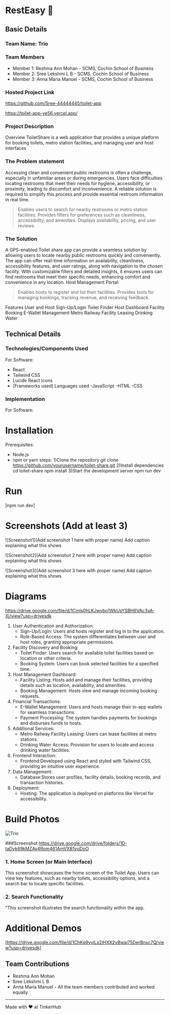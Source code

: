 # RestEasy 🎯


## Basic Details
### Team Name: Trio


### Team Members
- Member 1: Reshma Ann Mohan - SCMS, Cochin School of Business
- Member 2: Sree Lekshmi L B - SCMS, Cochin School of Business
- Member 3: Anna Maria Manuel - SCMS, Cochin School of Business

### Hosted Project Link
https://github.com/Sree-44444445/toilet-app

https://toilet-app-ye56.vercel.app/



### Project Description

Overview
ToiletShare is a web application that provides a unique platform for booking toilets, metro station facilities, and managing user and host interfaces
### The Problem statement
Accessing clean and convenient public restrooms is often a challenge, especially in unfamiliar areas or during emergencies. Users face difficulties locating restrooms that meet their needs for hygiene, accessibility, or proximity, leading to discomfort and inconvenience. A reliable solution is required to simplify this process and provide essential restroom information in real time.
> Enables users to search for nearby restrooms or metro station facilities.
> Provides filters for preferences such as cleanliness, accessibility, and amenities.
> Displays availability, pricing, and user reviews.

### The Solution
A GPS-enabled Toilet share app can provide a seamless solution by allowing users to locate nearby public restrooms quickly and conveniently. The app can offer real-time information on availability, cleanliness, accessibility features, and user ratings, along with navigation to the chosen facility. With customizable filters and detailed insights, it ensures users can find restrooms that meet their specific needs, enhancing comfort and convenience in any location.
Host Management Portal:

> Enables hosts to register and list their facilities.
> Provides tools for managing bookings, tracking revenue, and receiving feedback.

Features
User and Host Sign-Up/Login
Toilet Finder
Host Dashboard
Facility Booking
E-Wallet Management
Metro Railway Facility Leasing
Drinking Water

## Technical Details
### Technologies/Components Used
For Software:
- React
- Tailwind CSS
- Lucide React Icons
- [Frameworks used]
  Languages used
  -JavaScript
  -HTML
  -CSS




### Implementation
For Software:
# Installation
Prerequisites:
- Node.js
- npm or yarn
steps:
1)Clone the repository
git clone https://github.com/yourusername/toilet-share.git
2)Install dependencies
cd toilet-share
npm install
3)Start the development server
npm run dev


# Run
[npm run dev]


# Screenshots (Add at least 3)
![Screenshot1](Add screenshot 1 here with proper name)
Add caption explaining what this shows

![Screenshot2](Add screenshot 2 here with proper name)
Add caption explaining what this shows

![Screenshot3](Add screenshot 3 here with proper name)
Add caption explaining what this shows

# Diagrams
https://drive.google.com/file/d/1Cmls0hLKJwybo1WkUsYSBH6VAc3yA-Xj/view?usp=drivesdk

1. User Authentication and Authorization:
   - Sign-Up/Login: Users and hosts register and log in to the application.
   - Role-Based Access: The system differentiates between user and host roles, granting appropriate permissions.
2. Facility Discovery and Booking:
   - Toilet Finder: Users search for available toilet facilities based on location or other criteria.
   - Booking System: Users can book selected facilities for a specified time.
3. Host Management Dashboard:
   - Facility Listing: Hosts add and manage their facilities, providing details such as location, availability, and amenities.
   - Booking Management: Hosts view and manage incoming booking requests.
4. Financial Transactions:
   - E-Wallet Management: Users and hosts manage their in-app wallets for seamless transactions.
   - Payment Processing: The system handles payments for bookings and disburses funds to hosts.
5. Additional Services:
   - Metro Railway Facility Leasing: Users can lease facilities at metro stations.
   - Drinking Water Access: Provision for users to locate and access drinking water facilities.
6. Frontend Interaction:
   - Frontend:Developed using React and styled with Tailwind CSS, providing an intuitive user experience.
7. Data Management:
   - Database:Stores user profiles, facility details, booking records, and transaction histories.
8. Deployment:
   - Hosting: The application is deployed on platforms like Vercel for accessibility.
   
# Build Photos
![Trio](https://drive.google.com/file/d/1DeJAKyGcwWLNzNxBLPq7GWg1wCEDGjOG/view?usp=drivesdk)


###Screenshot
https://drive.google.com/drive/folders/1D-taDyk69kMZAy4Rom461AmVXB1yuDoO
### 1. Home Screen (or Main Interface)

This screenshot showcases the home screen of the Toilet App. Users can view key features, such as nearby toilets, accessibility options, and a search bar to locate specific facilities.

### 2. Search Functionality
  
"This screenshot illustrates the search functionality within the app. 


# Additional Demos
[https://drive.google.com/file/d/1ChKq9vyiLx2iHXX2vBwaj75DerBnsc7Q/view?usp=drivesdk]

## Team Contributions
- Reshma Ann Mohan
 - Sree Lekshmi L B 
- Anna Maria Manuel - All the team members contributed and worked equally

---
Made with ❤ at TinkerHub